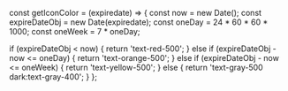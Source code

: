 const getIconColor = (expiredate) => {
  const now = new Date();
  const expireDateObj = new Date(expiredate);
  const oneDay = 24 * 60 * 60 * 1000;
  const oneWeek = 7 * oneDay;

  if (expireDateObj < now) {
    return 'text-red-500';
  } else if (expireDateObj - now <= oneDay) {
    return 'text-orange-500';
  } else if (expireDateObj - now <= oneWeek) {
    return 'text-yellow-500';
  } else {
    return 'text-gray-500 dark:text-gray-400';
  }
};
